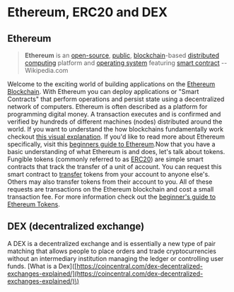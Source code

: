 # Ethereum, ERC20 and DEX

## Ethereum

> **Ethereum** is an [open-source](https://en.wikipedia.org/wiki/Open-source_software), [public](https://en.wikipedia.org/wiki/Types_of_blockchain), [blockchain](https://en.wikipedia.org/wiki/Blockchain_%28database%29)-based [distributed computing](https://en.wikipedia.org/wiki/Distributed_computing) platform and [operating system](https://en.wikipedia.org/wiki/Operating_system) featuring [smart contract](https://en.wikipedia.org/wiki/Smart_contract) -- Wikipedia.com

Welcome to the exciting world of building applications on the [Ethereum Blockchain](https://www.ethereum.org/). With Ethereum you can deploy applications or "Smart Contracts" that perform operations and persist state using a decentralized network of computers. Ethereum is often described as a platform for programming digital money. A transaction executes and is confirmed and verified by hundreds of different machines \(nodes\) distributed around the world. If you want to understand the how blockchains fundamentally work checkout [this visual explanation](https://anders.com/blockchain/). If you'd like to read more about Ethereum specifically, visit this [beginners guide to Ethereum](https://blog.coinbase.com/a-beginners-guide-to-ethereum-46dd486ceecf).Now that you have a basic understanding of what Ethereum is and does, let's talk about tokens. Fungible tokens \(commonly referred to as [ERC20](https://github.com/ethereum/EIPs/issues/20)\) are simple smart contracts that track the transfer of a unit of account. You can request this smart contract to [transfer](https://github.com/OpenZeppelin/zeppelin-solidity/blob/master/contracts/token/ERC20/BasicToken.sol#L31) tokens from your account to anyone else's. Others may also transfer tokens from their account to you. All of these requests are transactions on the Ethereum blockchain and cost a small transaction fee. For more information check out the [beginner's guide to Ethereum Tokens](https://blog.coinbase.com/a-beginners-guide-to-ethereum-tokens-fbd5611fe30b).

## DEX \(decentralized exchange\)

A DEX is a decentralized exchange and is essentially a new type of pair matching that allows people to place orders and trade cryptocurrencies without an intermediary institution managing the ledger or controlling user funds. \[What is a Dex\]\([https://coincentral.com/dex-decentralized-exchanges-explained/](https://coincentral.com/dex-decentralized-exchanges-explained/)\)



